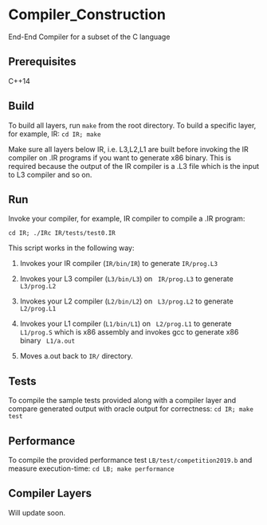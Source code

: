 # Compiler_Construction
End-End Compiler for a subset of the C language

## Prerequisites
C++14

## Build
To build all layers, run ```make``` from the root directory.
To build a specific layer, for example, IR: ```cd IR; make```

Make sure all layers below IR, i.e. L3,L2,L1 are built before invoking the IR compiler on .IR programs if you want to generate x86 binary.
This is required because the output of the IR compiler is a .L3 file which is the input to L3 compiler and so on.

## Run

Invoke your compiler, for example, IR compiler to compile a .IR program:

```
cd IR; ./IRc IR/tests/test0.IR
```
This script works in the following way: 
1) Invokes your IR compiler (```IR/bin/IR```) to generate ```IR/prog.L3``` 

2) Invokes your L3 compiler (```L3/bin/L3```) on ``` IR/prog.L3```  to generate ``` L3/prog.L2``` 

3) Invokes your L2 compiler (```L2/bin/L2```) on ``` L3/prog.L2```  to generate ``` L2/prog.L1``` 

4) Invokes your L1 compiler (```L1/bin/L1```) on ``` L2/prog.L1```  to generate ``` L1/prog.S```  which is x86 assembly and invokes gcc to generate x86 binary ``` L1/a.out``` 

5) Moves a.out back to ```IR/``` directory.

## Tests
To compile the sample tests provided along with a compiler layer and compare generated output with oracle output for correctness: ```cd IR; make test```

## Performance
To compile the provided performance test ```LB/test/competition2019.b```  and measure execution-time: ```cd LB; make performance```

## Compiler Layers

Will update soon.
